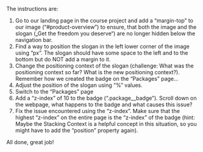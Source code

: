 The instructions are:
<ol>
     <li>
          Go to our landing page in the course project and add a “margin-top” to our image (“#product-overview”) to ensure, that both the image and the slogan („Get the freedom you deserve“) are no longer hidden below the navigation bar.
     </li>
     <li>
          Find a way to position the slogan in the left lower corner of the image using “px”. The slogan should have some space to the left and to the bottom but do NOT add a margin to it.
     </li>
     <li>
          Change the positioning context of the slogan (challenge: What was the positioning context so far? What is the new positioning context?). Remember how we created the badge on the “Packages” page…
     </li>
     <li>
          Adjust the position of the slogan using “%” values.
     </li>
     <li>
          Switch to the “Packages” page
     </li>
     <li>
          Add a “z-index” of 10 to the badge (“.package__badge”). Scroll down on the webpage, what happens to the badge and what causes this issue?
     </li>
     <li>
          Fix the issue encountered using the “z-index”. Make sure that the highest “z-index” on the entire page is the “z-index” of the badge (hint: Maybe the Stacking Context is a helpful concept in this situation, so you might have to add the “position” property again).
     </li>
</ol>
All done, great job!